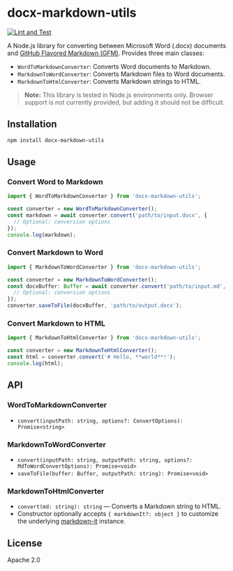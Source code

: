 # docx-markdown-utils

[![Lint and Test](https://github.com/able-wong/docx-markdown-utils/actions/workflows/lint_and_test.yml/badge.svg)](https://github.com/able-wong/docx-markdown-utils/actions/workflows/lint_and_test.yml)

A Node.js library for converting between Microsoft Word (.docx) documents and [GitHub Flavored Markdown (GFM)](https://github.github.com/gfm/). Provides three main classes:

- `WordToMarkdownConverter`: Converts Word documents to Markdown.
- `MarkdownToWordConverter`: Converts Markdown files to Word documents.
- `MarkdownToHtmlConverter`: Converts Markdown strings to HTML.

> **Note:** This library is tested in Node.js environments only. Browser support is not currently provided, but adding it should not be difficult.

## Installation

```bash
npm install docx-markdown-utils
```

## Usage

### Convert Word to Markdown

```typescript
import { WordToMarkdownConverter } from 'docx-markdown-utils';

const converter = new WordToMarkdownConverter();
const markdown = await converter.convert('path/to/input.docx', {
  // Optional: conversion options
});
console.log(markdown);
```

### Convert Markdown to Word

```typescript
import { MarkdownToWordConverter } from 'docx-markdown-utils';

const converter = new MarkdownToWordConverter();
const docxBuffer: Buffer = await converter.convert('path/to/input.md', {
  // Optional: conversion options
});
converter.saveToFile(docxBuffer, 'path/to/output.docx');
```

### Convert Markdown to HTML

```typescript
import { MarkdownToHtmlConverter } from 'docx-markdown-utils';

const converter = new MarkdownToHtmlConverter();
const html = converter.convert('# Hello, **world**!');
console.log(html);
```

## API

### WordToMarkdownConverter

- `convert(inputPath: string, options?: ConvertOptions): Promise<string>`

### MarkdownToWordConverter

- `convert(inputPath: string, outputPath: string, options?: MdToWordConvertOptions): Promise<void>`
- `saveToFile(buffer: Buffer, outputPath: string): Promise<void>`

### MarkdownToHtmlConverter

- `convert(md: string): string` — Converts a Markdown string to HTML.
- Constructor optionally accepts `{ markdownIt?: object }` to customize the underlying [markdown-it](https://github.com/markdown-it/markdown-it) instance.

## License

Apache 2.0
